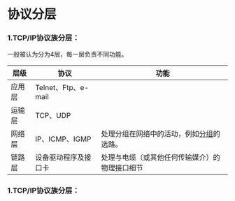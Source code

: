 # 协议分层

### 1.TCP/IP协议族分层：

一般被认为分为4层，每一层负责不同功能。

| 层级 | 协议 | 功能 |
| --- | --- | --- |
| 应用层 | Telnet、Ftp、e-mail |  |
| 运输层 | TCP、UDP |  |
| 网络层 | IP、ICMP、IGMP | 处理分组在网络中的活动，例如[分组](./wang-luo-ming-ci-shi-yi.md/#fenzujiaohuan)的选路。 |
| 链路层 | 设备驱动程序及接口卡 | 处理与电缆（或其他任何传输媒介）的物理接口细节 |

### 1.TCP/IP协议族分层：




